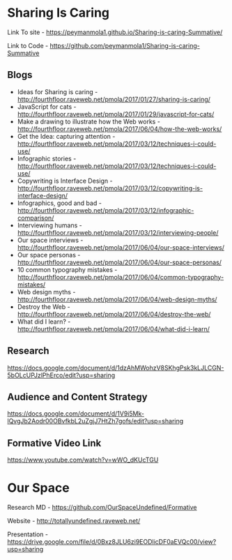 # Sharing Is Caring

Link To site - https://peymanmola1.github.io/Sharing-is-caring-Summative/

Link to Code - https://github.com/peymanmola1/Sharing-is-caring-Summative

## Blogs

* Ideas for Sharing is caring - http://fourthfloor.raveweb.net/pmola/2017/01/27/sharing-is-caring/
* JavaScript for cats - http://fourthfloor.raveweb.net/pmola/2017/01/29/javascript-for-cats/
* Make a drawing to illustrate how the Web works - http://fourthfloor.raveweb.net/pmola/2017/06/04/how-the-web-works/
* Get the Idea: capturing attention - http://fourthfloor.raveweb.net/pmola/2017/03/12/techniques-i-could-use/
* Infographic stories - http://fourthfloor.raveweb.net/pmola/2017/03/12/techniques-i-could-use/
* Copywriting is Interface Design - http://fourthfloor.raveweb.net/pmola/2017/03/12/copywriting-is-interface-design/
* Infographics, good and bad - http://fourthfloor.raveweb.net/pmola/2017/03/12/infographic-comparison/
* Interviewing humans - http://fourthfloor.raveweb.net/pmola/2017/03/12/interviewing-people/
* Our space interviews - http://fourthfloor.raveweb.net/pmola/2017/06/04/our-space-interviews/
* Our space personas - http://fourthfloor.raveweb.net/pmola/2017/06/04/our-space-personas/
* 10 common typography mistakes - http://fourthfloor.raveweb.net/pmola/2017/06/04/common-typography-mistakes/
* Web design myths - http://fourthfloor.raveweb.net/pmola/2017/06/04/web-design-myths/
* Destroy the Web - http://fourthfloor.raveweb.net/pmola/2017/06/04/destroy-the-web/
* What did I learn? - http://fourthfloor.raveweb.net/pmola/2017/06/04/what-did-i-learn/

## Research
https://docs.google.com/document/d/1dzAhMWohzV8SKhgPsk3kLJLCGN-5bOLcUPJzlPhErco/edit?usp=sharing

## Audience and Content Strategy
https://docs.google.com/document/d/1V9i5Mk-lQvgJb2Aodr00OBvfkbL2uZgjJ7HtZh7gofs/edit?usp=sharing

## Formative Video Link
https://www.youtube.com/watch?v=wWO_dKUcTGU

 
 # Our Space
 
Research MD - https://github.com/OurSpaceUndefined/Formative

Website - http://totallyundefined.raveweb.net/

Presentation - https://drive.google.com/file/d/0Bxz8JLU6zi9EODlicDF0aEVQc00/view?usp=sharing 
 
 
 
 
 
 
 
 
 
 
 

